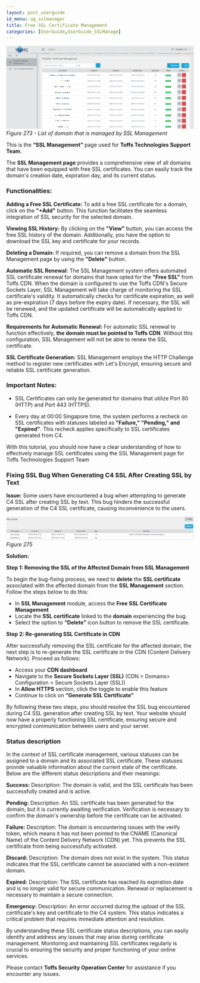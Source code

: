 ```yaml
---
layout: post_userguide
id_menu: ug_sslmanager
title: Free SSL Certificate Management
categories: [UserGuide,UserGuide_SSLManage]
---
```


![800](/public/assets/images/userguide/sslmanagement/273.png)
*Figure 273 - List of domain that is managed by SSL Management*


This is the **“SSL Management”** page used for **Toffs Technologies Support Team**. 

The **SSL Management page** provides a comprehensive view of all domains that have been equipped with free SSL certificates. You can easily track the domain's creation date, expiration day, and its current status.


### Functionalities:

**Adding a Free SSL Certificate:**
To add a free SSL certificate for a domain, click on the **"+Add"** button. This function facilitates the seamless integration of SSL security for the selected domain.

**Viewing SSL History:**
By clicking on the **"View"** button, you can access the free SSL history of the domain. Additionally, you have the option to download the SSL key and certificate for your records.

**Deleting a Domain:**
If required, you can remove a domain from the SSL Management page by using the **"Delete"** button.

**Automatic SSL Renewal:**
The SSL Management system offers automated SSL certificate renewal for domains that have opted for the **"Free SSL"** from Toffs CDN. When the domain is configured to use the Toffs CDN's Secure Sockets Layer, SSL Management will take charge of monitoring the SSL certificate's validity. It automatically checks for certificate expiration, as well as pre-expiration (7 days before the expiry date). If necessary, the SSL will be renewed, and the updated certificate will be automatically applied to Toffs CDN.

**Requirements for Automatic Renewal:**
For automatic SSL renewal to function effectively, **the domain must be pointed to Toffs CDN**. Without this configuration, SSL Management will not be able to renew the SSL certificate.

**SSL Certificate Generation:**
SSL Management employs the HTTP Challenge method to register new certificates with Let's Encrypt, ensuring secure and reliable SSL certificate generation.

### Important Notes:

- SSL Certificates can only be generated for domains that utilize Port 80 (HTTP) and Port 443 (HTTPS).

- Every day at 00:00 Singapore time, the system performs a recheck on SSL certificates with statuses labeled as **"Failure," "Pending," and "Expired"**. This recheck applies specifically to SSL certificates generated from C4.

With this tutorial, you should now have a clear understanding of how to effectively manage SSL certificates using the SSL Management page for Toffs Technologies Support Team


### Fixing SSL Bug When Generating C4 SSL After Creating SSL by Text

**Issue:** Some users have encountered a bug when attempting to generate C4 SSL after creating SSL by text. This bug hinders the successful generation of the C4 SSL certificate, causing inconvenience to the users.

![800](/public/assets/images/userguide/sslmanagement/275.png)
*Figure 275*

**Solution:**

**Step 1: Removing the SSL of the Affected Domain from SSL Management**

To begin the bug-fixing process, we need to **delete** the **SSL certificate** associated with the affected domain from the **SSL Management** section. Follow the steps below to do this:

- In **SSL Management** module, access the **Free SSL Certificate Management** 
- Locate the **SSL certificate** linked to the **domain** experiencing the bug.
- Select the option to **“Delete”** icon button to remove the SSL certificate.

**Step 2: Re-generating SSL Certificate in CDN**

After successfully removing the SSL certificate for the affected domain, the next step is to re-generate the SSL certificate in the CDN (Content Delivery Network). Proceed as follows:

- Access your **CDN dashboard**
- Navigate to the **Secure Sockets Layer (SSL)** (CDN > Domains> Configuration > Secure Sockets Layer (SSL))
- In **Allow HTTPS** section, click the toggle to enable this feature
- Continue to click on **“Generate SSL Certificate”**

By following these two steps, you should resolve the SSL bug encountered during C4 SSL generation after creating SSL by text. Your website should now have a properly functioning SSL certificate, ensuring secure and encrypted communication between users and your server.


### Status description

In the context of SSL certificate management, various statuses can be assigned to a domain and its associated SSL certificate. These statuses provide valuable information about the current state of the certificate. Below are the different status descriptions and their meanings:

**Success:**
Description: The domain is valid, and the SSL certificate has been successfully created and is active.

**Pending:**
Description: An SSL certificate has been generated for the domain, but it is currently awaiting verification. Verification is necessary to confirm the domain's ownership before the certificate can be activated.

**Failure:**
Description: The domain is encountering issues with the verify token, which means it has not been pointed to the CNAME (Canonical Name) of the Content Delivery Network (CDN) yet. This prevents the SSL certificate from being successfully activated.

**Discard:**
Description: The domain does not exist in the system. This status indicates that the SSL certificate cannot be associated with a non-existent domain.

**Expired:**
Description: The SSL certificate has reached its expiration date and is no longer valid for secure communication. Renewal or replacement is necessary to maintain a secure connection.

**Emergency:**
Description: An error occurred during the upload of the SSL certificate's key and certificate to the C4 system. This status indicates a critical problem that requires immediate attention and resolution.


By understanding these SSL certificate status descriptions, you can easily identify and address any issues that may arise during certificate management. Monitoring and maintaining SSL certificates regularly is crucial to ensuring the security and proper functioning of your online services.


Please contact **Toffs Security Operation Center** for assistance if you encounter any issues.